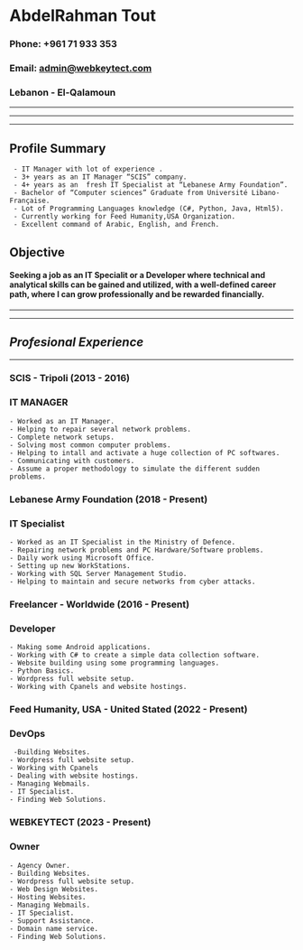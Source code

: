 # **AbdelRahman Tout**

### Phone: +961 71 933 353 
### Email: admin@webkeytect.com
### Lebanon - El-Qalamoun

---
---
---

## **Profile Summary**

     - IT Manager with lot of experience . 
     - 3+ years as an IT Manager “SCIS” company.
     - 4+ years as an  fresh IT Specialist at “Lebanese Army Foundation”. 
     - Bachelor of “Computer sciences” Graduate from Université Libano-Française. 
     - Lot of Programming Languages knowledge (C#, Python, Java, Html5).  
     - Currently working for Feed Humanity,USA Organization.
     - Excellent command of Arabic, English, and French.  

## **Objective**

#### Seeking a job as an IT Specialit or a Developer where technical and analytical skills can be gained and utilized, with a well-defined career path, where I can grow professionally and be rewarded financially. 
---
---

## ***Profesional Experience***

---

### **SCIS - Tripoli (2013 - 2016)**
### **IT MANAGER**

    - Worked as an IT Manager.
    - Helping to repair several network problems.
    - Complete network setups.	
    - Solving most common computer problems.
    - Helping to intall and activate a huge collection of PC softwares.
    - Communicating with customers.
    - Assume a proper methodology to simulate the different sudden problems. 

### **Lebanese Army Foundation (2018 - Present)**
### **IT Specialist**

    - Worked as an IT Specialist in the Ministry of Defence.
    - Repairing network problems and PC Hardware/Software problems.
    - Daily work using Microsoft Office.	
    - Setting up new WorkStations.
    - Working with SQL Server Management Studio.
    - Helping to maintain and secure networks from cyber attacks.


### **Freelancer - Worldwide (2016 - Present)**
### **Developer**

    - Making some Android applications.
    - Working with C# to create a simple data collection software.
    - Website building using some programming languages.	
    - Python Basics.
    - Wordpress full website setup.
    - Working with Cpanels and website hostings.

### **Feed Humanity, USA - United Stated (2022 - Present)**
### **DevOps**

     -Building Websites.
    - Wordpress full website setup.
    - Working with Cpanels 
    - Dealing with website hostings.
    - Managing Webmails.
    - IT Specialist.
    - Finding Web Solutions.

### **WEBKEYTECT (2023 - Present)**
### **Owner**

    - Agency Owner.
    - Building Websites.
    - Wordpress full website setup.
    - Web Design Websites.
    - Hosting Websites.
    - Managing Webmails.
    - IT Specialist.
    - Support Assistance.
    - Domain name service.
    - Finding Web Solutions.